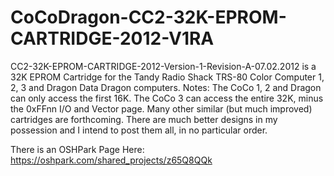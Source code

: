 # CoCoDragon-CC2-32K-EPROM-CARTRIDGE-2012-V1RA
CC2-32K-EPROM-CARTRIDGE-2012-Version-1-Revision-A-07.02.2012 is a 32K EPROM Cartridge for the Tandy Radio Shack TRS-80 Color Computer 1, 2, 3 and Dragon Data Dragon computers. Notes: The CoCo 1, 2 and Dragon can only access the first 16K. The CoCo 3 can access the entire 32K, minus the 0xFFnn I/O and Vector page. Many other similar (but much improved) cartridges are forthcoming. There are much better designs in my possession and I intend to post them all, in no particular order.

There is an OSHPark Page Here: https://oshpark.com/shared_projects/z65Q8QQk
